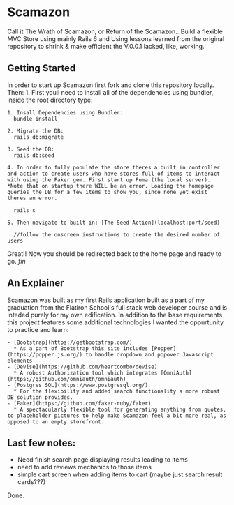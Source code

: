 # Scamazon

Call it The Wrath of Scamazon, or Return of the Scamazon...Build a flexible MVC Store using mainly Rails 6 and  Using lessons learned from the original repository to shrink &amp; make efficient the V.0.0.1 lacked, like, working.

## Getting Started

  In order to start up Scamazon first fork and clone this repository locally. Then: 1. First youll need to install all of the dependencies using bundler, inside the root directory type:

    1. Insall Dependencies using Bundler:
      bundle install 

    2. Migrate the DB:
      rails db:migrate

    3. Seed the DB:
      rails db:seed

    4. In order to fully populate the store theres a built in controller and action to create users who have stores full of items to interact with using the Faker gem. First start up Puma (the local server). *Note that on startup there WILL be an error. Loading the homepage queries the DB for a few items to show you, since none yet exist theres an error.

      rails s

    5. Then navigate to built in: [The Seed Action](localhost:port/seed)
      
      //follow the onscreen instructions to create the desired number of users
      
  Great!! Now you should be redirected back to the home page and ready to go. *fin*

## An Explainer

  Scamazon was built as my first Rails application built as a part of my graduation from the Flatiron School's full stack web developer course and is inteded purely for my own edification. In addition to the base requirements this project features some additional technologies I wanted the oppurtunity to practice and learn:

    - [Bootstrap](https://getbootstrap.com/)
      * As a part of Bootstrap this site includes [Popper](https://popper.js.org/) to handle dropdown and popover Javascript elements
    - [Devise](https://github.com/heartcombo/devise)
      * A robust Authorization tool which integrates [OmniAuth](https://github.com/omniauth/omniauth)
    - [Postgres SQL](https://www.postgresql.org/)
      * For the flexibility and added search functionality a more robust DB solution provides.
    - [Faker](https://github.com/faker-ruby/faker)
      * A spectacularly flexible tool for generating anything from quotes, to placeholder pictures to help make Scamazon feel a bit more real, as opposed to an empty storefront.


## Last few notes: 

- Need finish search page displaying results leading to items 
- need to add reviews mechanics to those items 
- simple cart screen when adding items to cart (maybe just search result cards???)

Done. 
